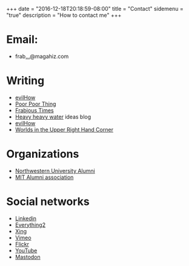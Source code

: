 +++
date = "2016-12-18T20:18:59-08:00"
title = "Contact"
sidemenu = "true"
description = "How to contact me"
+++


# Email:
* frab<a href="http://mailhide.recaptcha.net/d?k=01gykQTlOVxQ30CTBQhhXJIA==&amp;c=ys-YxyxH5JsWt3Ja-ZQnWK8n5dRS-NwYIF-rrRhrB6o=" onclick="window.open('http://mailhide.recaptcha.net/d?k=01gykQTlOVxQ30CTBQhhXJIA==&amp;c=ys-YxyxH5JsWt3Ja-ZQnWK8n5dRS-NwYIF-rrRhrB6o', '', 'toolbar=0,scrollbars=0,location=0,statusbar=0,menubar=0,resizable=0,width=500,height=300'); return false;" title="Reveal this e-mail address">...</a>@magahiz.com

# Writing

* [evilHow](http://evilhow.com)
* [Poor Poor Thing](http://poorpoorthing.com)
* [Frabjous Times](http://frabjoustimes.magahiz.com)
* [Heavy heavy water](http://t2o.blogspot.com) ideas blog
* [evilHow](http://evilhow.com)
* [Worlds in the Upper Right Hand Corner](http://upperrh.wordpress.com)

# Organizations

* [Northwestern University Alumni](http://www.alumni.northwestern.edu/)
* [MIT Alumni association](http://alum.mit.edu/index.html)

# Social networks
* [Linkedin](https://www.linkedin.com/in/rmagahiz)
* [Everything2](http://www.everything2.com/user/milkfish)
* [Xing](https://www.xing.com/profile/Rich_Magahiz)
* [Vimeo](http://www.vimeo.com/user1339666)
* [Flickr](http://www.flickr.com/photos/86698126@N00/)
* [YouTube](http://uk.youtube.com/profile?user=4thace)
* <a rel="me" href="https://noc.social/@Zerofactorial">Mastodon</a>


